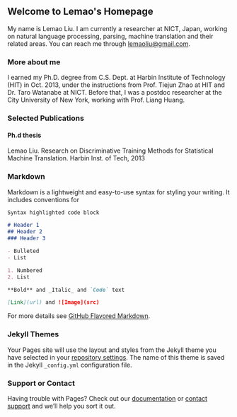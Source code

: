 ## Welcome to Lemao's Homepage

My name is Lemao Liu. I am currently a researcher at NICT, Japan, working on natural language processing, parsing, machine translation and their related areas. You can reach me through lemaoliu@gmail.com.

### More about me

I earned my Ph.D. degree from C.S. Dept. at Harbin Institute of Technology (HIT) in Oct. 2013, under the instructions from Prof. Tiejun Zhao at HIT and Dr. Taro Watanabe at NICT. Before that, I was a postdoc researcher at the City University of New York, working with Prof. Liang Huang.  

### Selected Publications

#### Ph.d thesis

Lemao Liu. Research on Discriminative Training Methods for Statistical Machine Translation. Harbin Inst. of Tech, 2013

### Markdown

Markdown is a lightweight and easy-to-use syntax for styling your writing. It includes conventions for

```markdown
Syntax highlighted code block

# Header 1
## Header 2
### Header 3

- Bulleted
- List

1. Numbered
2. List

**Bold** and _Italic_ and `Code` text

[Link](url) and ![Image](src)
```

For more details see [GitHub Flavored Markdown](https://guides.github.com/features/mastering-markdown/).

### Jekyll Themes

Your Pages site will use the layout and styles from the Jekyll theme you have selected in your [repository settings](https://github.com/lemaoliu/homepage/settings). The name of this theme is saved in the Jekyll `_config.yml` configuration file.

### Support or Contact

Having trouble with Pages? Check out our [documentation](https://help.github.com/categories/github-pages-basics/) or [contact support](https://github.com/contact) and we’ll help you sort it out.
